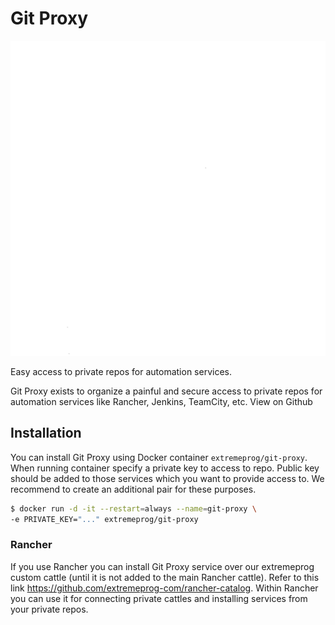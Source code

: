 # Git Proxy

![Git Proxy Service](git-proxy.svg) 

Easy access to private repos for automation services.

Git Proxy exists to organize a painful and secure access to private repos for automation services like Rancher, Jenkins, TeamCity, etc. View on Github

## Installation
You can install Git Proxy using Docker container `extremeprog/git-proxy`. When running container specify a private key to access to repo. Public key should be added to those services which you want to provide access to. We recommend to create an additional pair for these purposes.

```bash
$ docker run -d -it --restart=always --name=git-proxy \ 
-e PRIVATE_KEY="..." extremeprog/git-proxy 
```

### Rancher
If you use Rancher you can install Git Proxy service over our extremeprog custom cattle (until it is not added to the main Rancher cattle). Refer to this link https://github.com/extremeprog-com/rancher-catalog.
Within Rancher you can use it for connecting private cattles and installing services from your private repos.
